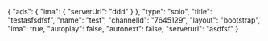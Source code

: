 {
    "ads": {
        "ima": {
            "serverUrl": "ddd"
        }
    },
    "type": "solo",
    "title": "testasfsdfsf",
    "name": "test",
    "channelId": "7645129",
    "layout": "bootstrap",
    "ima": true,
    "autoplay": false,
    "autonext": false,
    "serverurl": "asdfsf"
}